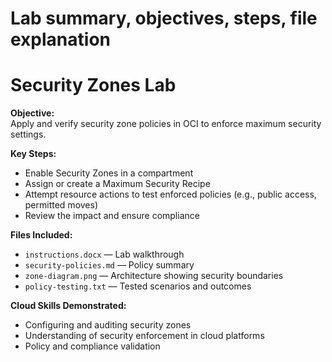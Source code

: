 # Lab summary, objectives, steps, file explanation

# Security Zones Lab

**Objective:**  
Apply and verify security zone policies in OCI to enforce maximum security settings.

**Key Steps:**  
- Enable Security Zones in a compartment
- Assign or create a Maximum Security Recipe
- Attempt resource actions to test enforced policies (e.g., public access, permitted moves)
- Review the impact and ensure compliance

**Files Included:**
- `instructions.docx` — Lab walkthrough
- `security-policies.md` — Policy summary
- `zone-diagram.png` — Architecture showing security boundaries
- `policy-testing.txt` — Tested scenarios and outcomes

**Cloud Skills Demonstrated:**  
- Configuring and auditing security zones
- Understanding of security enforcement in cloud platforms
- Policy and compliance validation

